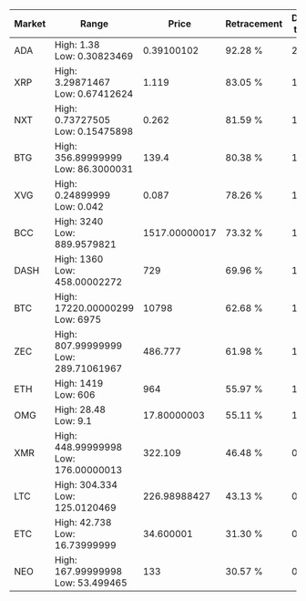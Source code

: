 | Market | Range | Price| Retracement | Doubles to 50% |
| --- | --- | --- | --- | --- |
| ADA | High: 1.38<br />Low: 0.30823469 | 0.39100102 | 92.28 % | 2.16 |
| XRP | High: 3.29871467<br />Low: 0.67412624 | 1.119 | 83.05 % | 1.78 |
| NXT | High: 0.73727505<br />Low: 0.15475898 | 0.262 | 81.59 % | 1.70 |
| BTG | High: 356.89999999<br />Low: 86.3000031 | 139.4 | 80.38 % | 1.59 |
| XVG | High: 0.24899999<br />Low: 0.042 | 0.087 | 78.26 % | 1.67 |
| BCC | High: 3240<br />Low: 889.9579821 | 1517.00000017 | 73.32 % | 1.36 |
| DASH | High: 1360<br />Low: 458.00002272 | 729 | 69.96 % | 1.25 |
| BTC | High: 17220.00000299<br />Low: 6975 | 10798 | 62.68 % | 1.12 |
| ZEC | High: 807.99999999<br />Low: 289.71061967 | 486.777 | 61.98 % | 1.13 |
| ETH | High: 1419<br />Low: 606 | 964 | 55.97 % | 1.05 |
| OMG | High: 28.48<br />Low: 9.1 | 17.80000003 | 55.11 % | 1.06 |
| XMR | High: 448.99999998<br />Low: 176.00000013 | 322.109 | 46.48 % | 0.00 |
| LTC | High: 304.334<br />Low: 125.0120469 | 226.98988427 | 43.13 % | 0.00 |
| ETC | High: 42.738<br />Low: 16.73999999 | 34.600001 | 31.30 % | 0.00 |
| NEO | High: 167.99999998<br />Low: 53.499465 | 133 | 30.57 % | 0.00 |
